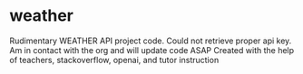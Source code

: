 # weather
Rudimentary WEATHER API project code. Could not retrieve proper api key. Am in contact with the org and will update code ASAP
Created with the help of teachers, stackoverflow, openai, and tutor instruction

